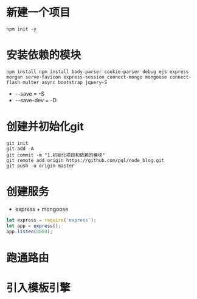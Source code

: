 # 新建一个项目
```
npm init -y
```
# 安装依赖的模块
```
npm install npm install body-parser cookie-parser debug ejs express morgan serve-favicon express-session connect-mongo mongoose connect-flash multer async bootstrap jquery-S
```
- --save = -S
- --save-dev = -D

# 创建并初始化git
```
git init
git add -A
git commit -m "1.初始化项目和依赖的模块"
git remote add origin https://github.com/pql/node_blog.git 
git push -u origin master
```

# 创建服务
- express + mongoose
```js
let express = require('express');
let app = express();
app.listen(8080);
```

# 跑通路由

# 引入模板引擎